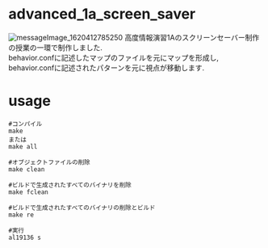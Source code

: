 # advanced_1a_screen_saver
![messageImage_1620412785250](https://user-images.githubusercontent.com/49583698/117508068-f0004d80-afc2-11eb-82b1-8a18e105225f.jpg)
高度情報演習1Aのスクリーンセーバー制作の授業の一環で制作しました.  
behavior.confに記述したマップのファイルを元にマップを形成し, behavior.confに記述されたパターンを元に視点が移動します.  
# usage
```
#コンパイル
make
または
make all

#オブジェクトファイルの削除
make clean

#ビルドで生成されたすべてのバイナリを削除
make fclean

#ビルドで生成されたすべてのバイナリの削除とビルド
make re

#実行
al19136 s
```
